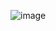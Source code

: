 ![image](https://user-images.githubusercontent.com/18201794/88038712-9472e980-cb81-11ea-83c7-b8c84dbfad22.png)
